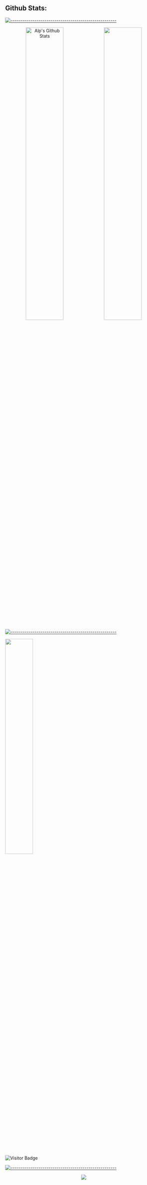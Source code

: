 
## Github Stats:

[![-----------------------------------------------------](
https://raw.githubusercontent.com/andreasbm/readme/master/assets/lines/aqua.png)](https://github.com/alpardayalman?tab=repositories)

<p align="center">
<img width="49%" src="https://github-readme-stats.vercel.app/api?username=alpardayalman&show_icons=true&include_all_commits=true&theme=blue-green" alt="Alp's Github Stats" />

 <img width="49%" src="https://github-readme-streak-stats.herokuapp.com/?user=alpardayalman&show_icons=true&locale=en&layout=compact&theme=blue-green&line_height=0" />
</p> 

[![-----------------------------------------------------](
https://raw.githubusercontent.com/andreasbm/readme/master/assets/lines/aqua.png)](https://github.com/alpardayalman?tab=repositories)

<img width="42%" src="https://github-readme-stats.vercel.app/api/top-langs/?username=alpardayalman&layout=compact&count_private=true&theme=blue-green" />

![Visitor Badge](https://visitor-badge.laobi.icu/badge?page_id=alpardayalman1.alpardayalman)

[![-----------------------------------------------------](
https://raw.githubusercontent.com/andreasbm/readme/master/assets/lines/aqua.png)](https://github.com/alpardayalman?tab=repositories)

<p align = "center"> 
<img src="https://activity-graph.herokuapp.com/graph?username=alpardayalman&bg_color=000000&color=4995dd&line=18c469&point=4995dd&area=true&area_color=fed026">
</p> 
